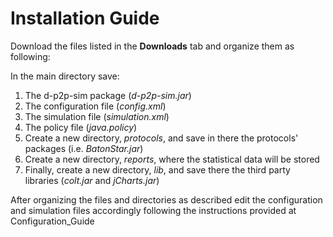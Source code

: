 # Installation Guide #

Download the files listed in the **Downloads** tab and organize them as following:

In the main directory save:
  1. The d-p2p-sim package (_d-p2p-sim.jar_)
  1. The configuration file (_config.xml_)
  1. The simulation file (_simulation.xml_)
  1. The policy file (_java.policy_)
  1. Create a new directory, _protocols_, and save in there the protocols' packages (i.e. _BatonStar.jar_)
  1. Create a new directory, _reports_, where the statistical data will be stored
  1. Finally, create a new directory, _lib_, and save there the third party libraries (_colt.jar_ and _jCharts.jar_)

After organizing the files and directories as described edit the configuration and simulation files accordingly following the instructions provided at Configuration\_Guide